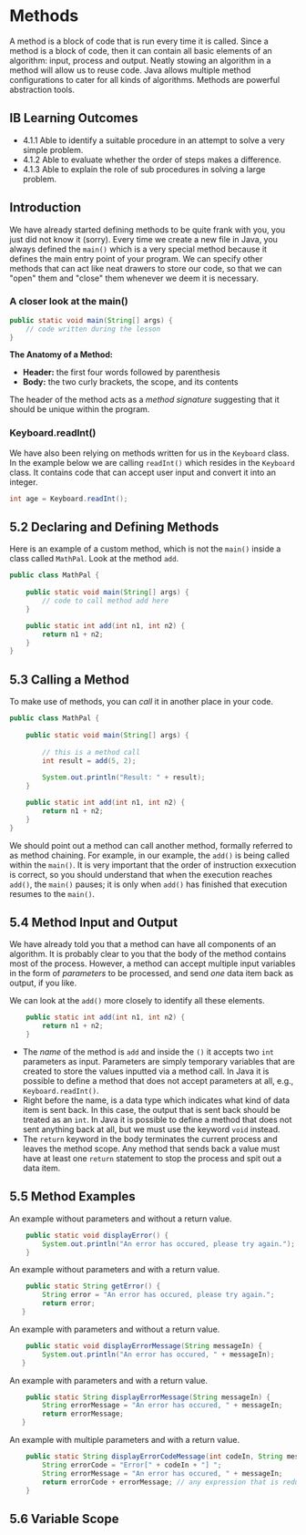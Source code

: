 # Methods

A method is a block of code that is run every time it is called. Since a method is a block of code, then it can contain all basic elements of an algorithm: input, process and output. Neatly stowing an algorithm in a method will allow us to reuse code. Java allows multiple method configurations to cater for all kinds of algorithms. Methods are powerful abstraction tools.

## IB Learning Outcomes

- 4.1.1 Able to identify a suitable procedure in an attempt to solve a very simple problem.
- 4.1.2 Able to evaluate whether the order of steps makes a difference.
- 4.1.3 Able to explain the role of sub procedures in solving a large problem.

## Introduction 

We have already started defining methods to be quite frank with you, you just did not know it (sorry). Every time we create a new file in Java, you always defined the  `main()` which is a very special method because it defines the main entry point of your program. We can specify other methods that can act like neat drawers to store our code, so that we can "open" them and "close" them whenever we deem it is necessary.

### A closer look at the main()

```java
public static void main(String[] args) {
    // code written during the lesson
}
```
<b>The Anatomy of a Method:</b>

- <b>Header:</b> the first four words followed by parenthesis
- <b>Body:</b> the two curly brackets, the scope, and its contents

The header of the method acts as a *method signature* suggesting that it should be unique within the program. 

### Keyboard.readInt()

We have also been relying on methods written for us in the `Keyboard` class. In the example below we are calling `readInt()` which resides in the `Keyboard` class. It contains code that can accept user input and convert it into an integer.

```java
int age = Keyboard.readInt();
```

## 5.2 Declaring and Defining Methods

Here is an example of a custom method, which is not the `main()` inside a class called `MathPal`. Look at the method `add`.

```java
public class MathPal {
    
    public static void main(String[] args) {
        // code to call method add here
    }

    public static int add(int n1, int n2) {
        return n1 + n2;
    }
}
```

## 5.3 Calling a Method

To make use of methods, you can *call* it in another place in your code.

```java
public class MathPal {
    
    public static void main(String[] args) {
        
        // this is a method call
        int result = add(5, 2);
        
        System.out.println("Result: " + result);
    }

    public static int add(int n1, int n2) {
        return n1 + n2;
    }
}
```

We should point out a method can call another method, formally referred to as method chaining. For example, in our example, the `add()` is being called within the `main()`. It is very important that the order of instruction exxecution is correct, so you should understand that when the execution reaches `add()`, the `main()` pauses; it is only when `add()` has finished that execution resumes to the `main()`. 

## 5.4 Method Input and Output

We have already told you that a method can have all components of an algorithm. It is probably clear to you that the body of the method contains most of the process. However, a method can accept multiple input variables in the form of *parameters* to be processed, and send *one* data item back as output, if you like.

We can look at the `add()` more closely to identify all these elements.

```java
    public static int add(int n1, int n2) {
        return n1 + n2;
    }
```
- The *name* of the method is `add` and inside the `()` it accepts two `int` parameters as input. Parameters are simply temporary variables that are created to store the values inputted via a method call. In Java it is possible to define a method that does not accept parameters at all, e.g., `Keyboard.readInt()`. 
- Right before the name, is a data type which indicates what kind of data item is sent back. In this case, the output that is sent back should be treated as an `int`. In Java it is possible to define a method that does not sent anything back at all, but we must use the keyword `void` instead. 
- The `return` keyword in the body terminates the current process and leaves the method scope. Any method that sends back a value must have at least one `return` statement to stop the process and spit out a data item. 

## 5.5 Method Examples

An example without parameters and without a return value.

```java
    public static void displayError() {
        System.out.println("An error has occured, please try again.");
    }
```
An example without parameters and with a return value.

```java
    public static String getError() {
        String error = "An error has occured, please try again.";
        return error;
   }
```
An example with parameters and without a return value.

```java
    public static void displayErrorMessage(String messageIn) {
        System.out.println("An error has occured, " + messageIn);
   }
```

An example with parameters and with a return value.

```java
    public static String displayErrorMessage(String messageIn) {
        String errorMessage = "An error has occured, " + messageIn;
        return errorMessage;
   }
```

An example with multiple parameters and with a return value.

```java
    public static String displayErrorCodeMessage(int codeIn, String messageIn) {
        String errorCode = "Error[" + codeIn + "] ";
        String errorMessage = "An error has occured, " + messageIn;
        return errorCode + errorMessage; // any expression that is reduced to one item
    }
```
## 5.6 Variable Scope


